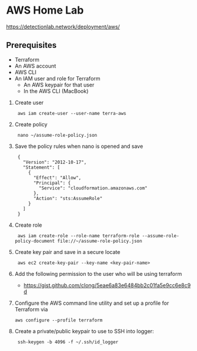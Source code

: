 # AWS Home Lab

https://detectionlab.network/deployment/aws/

## Prerequisites 
- Terraform
- An AWS account
- AWS CLI
- An IAM user and role for Terraform
  - An AWS keypair for that user
  - In the AWS CLI (MacBook)
1. Create user

        aws iam create-user --user-name terra-aws
2. Create policy

        nano ~/assume-role-policy.json
3. Save the policy rules when nano is opened and save
        
        {
          "Version": "2012-10-17",
          "Statement": [
            {
              "Effect": "Allow",
              "Principal": {
                "Service": "cloudformation.amazonaws.com"
              },
              "Action": "sts:AssumeRole"
            }
          ]
        }

4. Create role
   
        aws iam create-role --role-name terraform-role --assume-role-policy-document file://~/assume-role-policy.json

5. Create key pair and save in a secure locate
   
        aws ec2 create-key-pair --key-name <key-pair-name>

6. Add the following permission to the user who will be using terraform
   - https://gist.github.com/clong/5eae6a83e6484bb2c01fa5e9cc6e8c9d

7. Configure the AWS command line utility and set up a profile for Terraform via

       aws configure --profile terraform

8. Create a private/public keypair to use to SSH into logger:

        ssh-keygen -b 4096 -f ~/.ssh/id_logger


